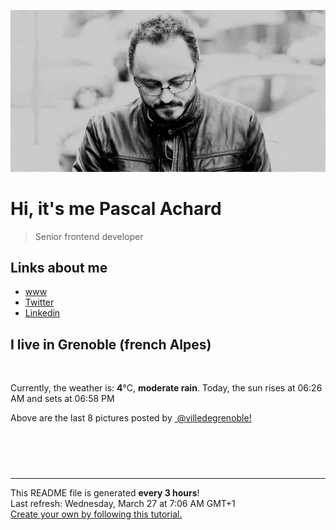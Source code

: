 ![Pascal Achard](./images/photo-pascal-achard.jpg)
# Hi, it's me Pascal Achard
> Senior frontend developer

## Links about me
- [www](https://www.pascal-achard.com)
- [Twitter](https://twitter.com/botmaster)
- [Linkedin](http://www.linkedin.com/in/pascal-achard)


## I live in Grenoble (french Alpes)
<img src="https://openweathermap.org/img/wn/10d@2x.png" alt="">

Currently, the weather is: **4**°C, **moderate rain**.
Today, the sun rises at 06:26 AM and sets at 06:58 PM

Above are the last 8 pictures posted by <a href="https://www.instagram.com/villedegrenoble/" target="_blank"><img alt="" src="https://upload.wikimedia.org/wikipedia/commons/thumb/e/e7/Instagram_logo_2016.svg/1024px-Instagram_logo_2016.svg.png" width="20"/> @villedegrenoble!</a>

<p style="display: flex; flex-wrap: wrap; gap: 20px;">
        <img src="https://cdn1.picuki.com/hosted-by-instagram/q/0exhNuNYnjBcaS3SYdxKjf8F2vJ1Wg5SZ60STLepjSVmIR1vLHOapZA0mpCl6yRxIwVgFDeSYztj4IopUVlXCj19OE3YSr2MSThX6K2eXe%7C%7CN1DRn8J5pkrg8L3IfZXWs98MlUQmYdSgIGaYDG7uo+qhT5aGuO1lQpzaEW+oR9z5G7NCnV6xhz580r6GDhx+ouMoyIDND%7C%7CHg1JU46o9CUqTUHGsv+MfF3pLUqF+dazPgL6NDhkyblPUwNTzZPOWmOu4jgp7cPiAy6cnM9%7C%7C2z6ZoYKfk9OlnSaljcQ9I8titj1edgr0PkHsqHURGM4VGly+jl0vY6QnQraRnqqim1m6jT+9pqpXdof97jBYKC5EIjNgnONbbLcQ%7C%7CYZG3UHXayGbH7aA6W6VMt8wJh9K8sdgxOQ3QekVrGs70N2UwRkvASgPJkjGvur7YKFzSf3sDrIrwJmxprrIup6ng8bzcuO1hVyfSGeB5sab2I=.jpeg" alt="" width="200"/>
        <img src="https://cdn1.picuki.com/hosted-by-instagram/q/0exhNuNYnjBcaS3SYdxKjf8F2vJ1Wg9SZ60STLepjSVmIR1vLHOapZA0mpCj4yRwKg5lHDeVeSBk54gvVV5YCVsVOkbeSrCISDdW6qWYUeqnvD1j%7C%7CJ5mk702KHYeYn+q%7C%7C8UrVGOpNWwSDv5PHL%7C%7Clo7gX5vnvbCgAojOMMbBCyQlWotfpUrJy9ZRxt+S4jkja45BsNz5F%7C%7CH8kKl1lodnd%7C%7CndYEvf0PMd6trV2QaUNh4kG5OKopCu7Lm4rbzMvR2fZhYXCoOELhn7iU3gh8USGHqswIG0mzFLp5xBl9IkqhdiDG7w82q4vk4H2bUdBXG9p+kMjxdKyn36dOF+I2WF+92GH+oWQKtgMooDKB%7C%7C2iXeju%7C%7CTOUO6nNOq5fWS04GOvGBmn+cfvhNM5e0IRKQa4YhwvtqVHrMo%7C%7C63yxiDTEX2zbYWcYm.jpeg" alt="" width="200"/>
        <img src="https://cdn1.picuki.com/hosted-by-instagram/q/0exhNuNYnjBcaS3SYdxKjf8F2vJ1Wg5SZ60STLepjSVmIR1vLHOapZA0mpCj4yRwKg5lHDeVeSBk54gsUF5XClUVP03cT72OTzxV76+bVO6qvDFh9JJknbc1KHIbZ3+s9MEsVWGpNWwPG%7C%7CsAULjh7uZDu7%7C%7CzNnZSyWaRMdsBnmICqZXwCJ1mwsFusvrBv0Xm1IwleS5J%7C%7CWU1IUc8797erW5HD7rzNsB9q7JjR7Aei8pL6ODj3Rq2ElIpenojRmDJ%7C%7CLTPnNEMjSC1fjE80mCKU6QvC18%7C%7CuRiyuiccpsorjIj%7C%7CFaJciP1opoL2bUcmGW9opUk53cH7niTya2Gq10ZtyGXKn56rX+cJkp7oCteoAPTN5XHvWoCMO491RVcYRa%7C%7CyFgz4bqf7BMtbwcYaWvdGig7lzye7VeaszipwFjFD12e9JKRbR%7C%7CeS1YOAo37RiWWo+Dgo3cOLVYRr7VNioM2yzjc9dnmbU54fbBCDinJkLdBDTq3BmsOMabsXHEU=.jpeg" alt="" width="200"/>
        <img src="https://cdn1.picuki.com/hosted-by-instagram/q/0exhNuNYnjBcaS3SYdxKjf8F2vJ1Wg9SZ60STLepjSVmIR1vLHOapZA0mpCl6yRxIwVgFDeSYzti7YIpWVhQAj19P0fXQLOPSTdd6qmQUu%7C%7CN2zZn9JNikbk2JXMaYXSp8MAlUgmYdSgIGaYDG7uo+qhT5aGuO1lQpTb9d7JGmC4E5ZObS6olhMF4pJ2Jg3Tt%7C%7C9kiJzJE5m4vMAQrptqO52hEX%7C%7CD+O8BnsaBwVLYBxMQK5qnRlSaHEmw+Jj8uR3agtIj+kOYA2Cy4RG0N2GepFa1vDnRGq3KVlVt3t4gj1aSNBdxuiekZkIH2bSAEXG428Fk71p26qCDMa2is4EhX2j3+2J6oXdoHvLjUIuSzT9i54gXtPp7qH6xhWj9cJLmFdxGObfa1BZ8Uw81AFKUeh2GU9ielUeHa7DVkBwcchCKcG5kjWuu3zaaRzVrqkymvkBUZh+2RXp0O92Rq4dKsrwl+JCqQVZAYGBaAn28sEeFTeLqVxpyHPrwU.jpeg" alt="" width="200"/>
        <img src="https://cdn1.picuki.com/hosted-by-instagram/q/0exhNuNYnjBcaS3SYdxKjf8F2vJ1Wg9SZ60STLepjSVmIR1vLHOapZA0mpCl6yRxIwVgFDeSYztj5oouV1lTDz19P0zfQbKOTDdX7KiRU+rN1TFm859glL01L3MZZ3+v9solUgmYdSgIGaYDG7uo%7C%7CesJ+frrcjcFrjOMNbRKmDdttdCwFahlza4lsfe4kx2xu5xncG114WNxahlw5OLUqQUCSKnjMcF6saR5UvoPjsBRpr2gmCG2GGM5b295BTGS9IjOkqg8iyDXdzQspjD3FO8EIU8hjl246i8btKd6oaGbA6tm+MZgvZThVFlBWmhm+jVBocW+xzTsSUGI%7C%7CgVRwGKOlf7kNPchmZbxJvuYatDs1XztdJzHOo9LCVUrJa77SW7GDtGxVOZTv9lgLb0d8xvm1EjvOrO53xBzU3gfxTuDUcIgfNyb5YCp%7C%7CH+DlQuJhlI2pcq6SrJR51Zz5ZOy7zF4Knv2M5FWImCCwHM2GvoXdrmOkZuJPb4SHzBRbq9VlW+IuIZRJEvpoOlqNos=.jpeg" alt="" width="200"/>
        <img src="https://cdn1.picuki.com/hosted-by-instagram/q/0exhNuNYnjBcaS3SYdxKjf8F2vJ1Wg9SZ60STLepjSVmIR1vLHOapZA0mpCl6yRxIwVgFDeSYztj5Y0iU11XAz19P0zeSbCNSTtd562QUOjN0DZj%7C%7CZ5pnL0xKHwfbH6t%7C%7CsErVQmYdSgIGaYDG7uo+qhT5aGuO1lQpTb9d7JGmC4E5ZObS6olhMF4pJ2Jg3Tt%7C%7C9kiJzJE5m4vMAQrptqO52hEX%7C%7CD+O8BnsaBwVLYBxMQK5qnRlSaHEmw+Jj8uRHagtIj+kOYA2CLjdhs8zHj+aZAaDnRT0EGLoh13t4gj1aSNBdxuiekZkIH2bSAEXG428Fk71p26qCDMa2is4EhX2j3+2J6oXMoD9bvqAKOycdi54Svpd5zENaJjbD9cJLmFdxGObfa1BZ8Uw81AFKUeh2GU9iS1ZJTd%7C%7CxFDK2xHlDjcBIFGTKypxpusq1TWqSiqoSVtofPpUKZk5QZayPCsrwl+JCqQVZEfYmeDn28sEeFTeLqVxpyHPrwU.jpeg" alt="" width="200"/>
        <img src="https://cdn1.picuki.com/hosted-by-instagram/q/0exhNuNYnjBcaS3SYdxKjf8F2vJ1Wg9SZ60STLepjSVmIR1vLHOapZA0mpCj4yRwKg5lHDeVeSBk54kiVFxUA1QVPUTfSbOORT9S6q6dVumj0lpi8Zdnlrw9JHEdYn+p9sYtU2LOBCxWFOkXULjh7uZE+OXqbjYbpzOaNKpDmG4CsPygS7Y4wIEn3afU1XT2vdBhPGseolQyLBlm8oWclTQJY%7C%7Czkb913qq9jQ7kYx8QB7LujyWu7FWMjdX1qFjeNu4aPnOEOwxzmdwo7+nX6FvlsaXMQgmq0vxVs%7C%7C4QihJ2zNrhO%7C%7CqYZifjhZGpXVCpuoxkzsbuMxiCdf0KI%7C%7CmJzhWPQwO7mP6tgqZ2tdaOidN3N7wbEaqj6RLdqfywDOevsA1roOdeRMuFNtd0bBMlk7kuZySyXdoTO1x5DE3NFhmndWsIlYtu85+mb%7C%7CHTvkTSK%7C%7CV85w5nvLQ==.jpeg" alt="" width="200"/>
        <img src="https://cdn1.picuki.com/hosted-by-instagram/q/0exhNuNYnjBcaS3SYdxKjf8F2vJ1Wg5SZ60STLepjSVmIR1vLHOapZA0mpCj4yRwKg5lHDeVeSBk54opWF9QDVIVP0XdTbKASjZR5qSbUOqivDBm8JBlnb01LnEbZ3Gu9MArVmCpNWwSDv5PHL%7C%7Clo7gX5vrobigBpzuMMLVKyQlWotfpUrJy9ZRxt+S4jkja45BsNz5F%7C%7CH8kKl1lodnd%7C%7CndZEvf0PMd6trV2QaUNh4kG5OKopCu7Lm4rbzMvR2bZhYXCoOELhn77OTsZ3XieUKcXJG0mzFiNpUNo9IkqhdiDG7w82q4vk4H2bUdBXG9p+kMjxdKyn36dOF+I2WIK1TT86KukdaYE68ChEufJYIP+2CvjQpPQQJ5aBV8BF%7C%7CPUflDvCeGBPtt40IRKQa4YhwvhoFbvMo%7C%7C63yxiDTEX2zbYWcYm.jpeg" alt="" width="200"/>
</p>

------------
<p>This README file is generated <b>every 3 hours</b>!
    <br />Last refresh: Wednesday, March 27 at 7:06 AM GMT+1
    <br /><a href="https://medium.com/@th.guibert/how-to-create-a-self-updating-readme-md-for-your-github-profile-f8b05744ca91">Create your own by following this tutorial.</a>
</p>
<p><a href="https://github.com/botmaster/botmaster/actions/workflows/main.yaml"><img alt="" src="https://github.com/botmaster/botmaster/actions/workflows/main.yaml/badge.svg" /></a></p>

